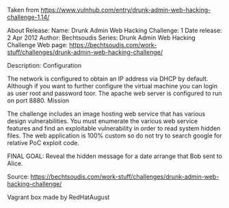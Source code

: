 Taken from https://www.vulnhub.com/entry/drunk-admin-web-hacking-challenge-1,14/ 

About Release:
    Name: Drunk Admin Web Hacking Challenge: 1
    Date release: 2 Apr 2012
    Author: Bechtsoudis
    Series: Drunk Admin Web Hacking Challenge
    Web page: https://bechtsoudis.com/work-stuff/challenges/drunk-admin-web-hacking-challenge/

Description:
Configuration

The network is configured to obtain an IP address via DHCP by default. Although if you want to further configure the virtual machine you can login as user root and password toor. The apache web server is configured to run on port 8880.
Mission

The challenge includes an image hosting web service that has various design vulnerabilities. You must enumerate the various web service features and find an exploitable vulnerability in order to read system hidden files. The web application is 100% custom so do not try to search google for relative PoC exploit code.

FINAL GOAL: Reveal the hidden message for a date arrange that Bob sent to Alice.

Source: https://bechtsoudis.com/work-stuff/challenges/drunk-admin-web-hacking-challenge/

Vagrant box made by RedHatAugust
